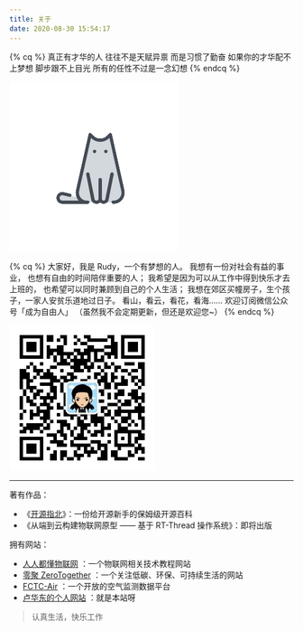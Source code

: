 ```yaml
---
title: 关于
date: 2020-08-30 15:54:17
---
```


{% cq %}
真正有才华的人
往往不是天赋异禀
而是习惯了勤奋
如果你的才华配不上梦想
脚步跟不上目光
所有的任性不过是一念幻想
{% endcq %}

![](/images/avatar.png)

{% cq %}
大家好，我是 Rudy，一个有梦想的人。
我想有一份对社会有益的事业，
也想有自由的时间陪伴重要的人；
我希望是因为可以从工作中得到快乐才去上班的，
也希望可以同时兼顾到自己的个人生活；
我想在郊区买幢房子，生个孩子，一家人安贫乐道地过日子。
看山，看云，看花，看海......
欢迎订阅微信公众号「成为自由人」
（虽然我不会定期更新，但还是欢迎您~）
{% endcq %}


![](/images/qrcode_8cm.jpg)

---

著有作品：

- 《[开源指北](https://gitee.com/opensource-guide/)》：一份给开源新手的保姆级开源百科
- 《从端到云构建物联网原型 —— 基于 RT-Thread 操作系统》：即将出版

拥有网站：

- [人人都懂物联网](https://getiot.tech) ：一个物联网相关技术教程网站
- [零聚 ZeroTogether](https://zerotogether.net) ：一个关注低碳、环保、可持续生活的网站
- [FCTC-Air](https://fctc-air.cn) ：一个开放的空气监测数据平台
- [卢华东的个人网站](https://luhuadong.com) ：就是本站呀


<blockquote class="blockquote-center">认真生活，快乐工作</blockquote>
